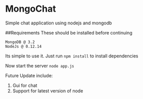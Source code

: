 # MongoChat
Simple chat application using nodejs and mongodb

##Requirements
These should be installed before continuing
  ```
  MongoDB @ 3.2
  NodeJs @ 0.12.14
  ```

Its simple to use it. 
Just run `npm install` to install dependencies

Now start the server
`node app.js`

Future Update include:
1. Gui for chat
2. Support for latest version of node

